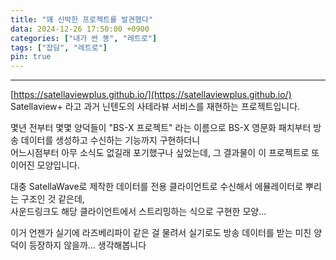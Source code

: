 ```yaml
---
title: "꽤 신박한 프로젝트를 발견했다"
data: 2024-12-26 17:50:00 +0900
categories: ["내가 싼 똥", "레트로"]
tags: ["잡담", "레트로"]
pin: true
---
```

***


[https://satellaviewplus.github.io/](https://satellaviewplus.github.io/)   
Satellaview+ 라고 과거 닌텐도의 사테라뷰 서비스를 재현하는 프로젝트입니다.   
   
몇년 전부터 몇몇 양덕들이 "BS-X 프로젝트" 라는 이름으로 BS-X 영문화 패치부터 방송 데이터를 생성하고 수신하는 기능까지 구현하더니         
어느시점부터 아무 소식도 없길래 포기했구나 싶었는데, 그 결과물이 이 프로젝트로 또 이어진 모양입니다.   

대충 SatellaWave로 제작한 데이터를 전용 클라이언트로 수신해서 에뮬레이터로 뿌리는 구조인 것 같은데,   
사운드링크도 해당 클라이언트에서 스트리밍하는 식으로 구현한 모양...   

이거 언젠가 실기에 라즈베리파이 같은 걸 물려서 실기로도 방송 데이터를 받는 미친 양덕이 등장하지 않을까... 생각해봅니다
